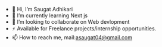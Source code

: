 - 👋 Hi, I’m Saugat Adhikari
- 🌱 I’m currently learning Next js
- 💞️ I’m looking to collaborate on Web devlopment
- ⚡ Available for Freelance projects/internship opportunities.
- 📫 How to reach me, mail:asaugat04@gmail.com


